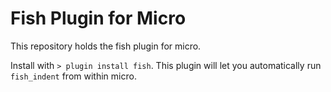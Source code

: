 # Fish Plugin for Micro

This repository holds the fish plugin for micro.

Install with `> plugin install fish`. This plugin will let you
automatically run `fish_indent` from within micro.
